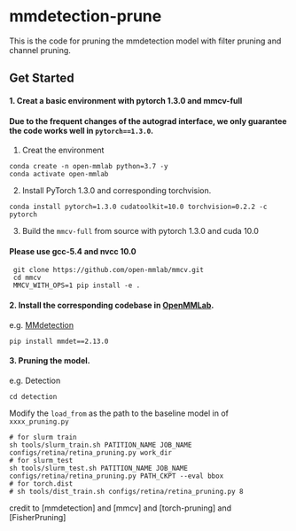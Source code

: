 # mmdetection-prune
This is the code for pruning the mmdetection model with filter pruning and channel pruning.
## Get Started
#### 1. Creat a basic environment with pytorch 1.3.0  and mmcv-full

#### Due to the frequent changes of the autograd interface, we only guarantee the code works well in `pytorch==1.3.0`.


1. Creat the environment
```shell
conda create -n open-mmlab python=3.7 -y
conda activate open-mmlab
```
2. Install PyTorch 1.3.0 and corresponding torchvision.
```shell
conda install pytorch=1.3.0 cudatoolkit=10.0 torchvision=0.2.2 -c pytorch
```
3.  Build the ``mmcv-full`` from source with pytorch 1.3.0 and cuda 10.0
#### Please use gcc-5.4 and nvcc 10.0
```shell
 git clone https://github.com/open-mmlab/mmcv.git
 cd mmcv
 MMCV_WITH_OPS=1 pip install -e .
```

#### 2. Install the corresponding codebase in [OpenMMLab](https://github.com/open-mmlab).

e.g. [MMdetection](https://github.com/open-mmlab/mmdetection)

```shell
pip install mmdet==2.13.0
```

#### 3. Pruning the model.

e.g. Detection

```shell
cd detection
```

Modify the `load_from` as the path to the baseline model in  of `xxxx_pruning.py`

```shell
# for slurm train
sh tools/slurm_train.sh PATITION_NAME JOB_NAME configs/retina/retina_pruning.py work_dir
# for slurm_test
sh tools/slurm_test.sh PATITION_NAME JOB_NAME configs/retina/retina_pruning.py PATH_CKPT --eval bbox
# for torch.dist
# sh tools/dist_train.sh configs/retina/retina_pruning.py 8
```
credit to [mmdetection] and [mmcv] and [torch-pruning] and [FisherPruning]